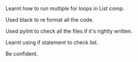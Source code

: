 Learnt how to run multiple for loops in List comp.

Used black to re format all the code.

Used pylint to check all the files if it's rightly written.

Learnt using if statement to check list.

Be confident.
